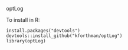 optLog

To install in R:

```
install.packages("devtools")
devtools::install_github("kforthman/optLog")
library(optLog)
```
